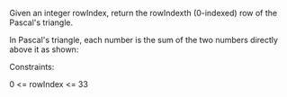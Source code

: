 Given an integer rowIndex, return the rowIndexth (0-indexed) row of the Pascal's triangle.

In Pascal's triangle, each number is the sum of the two numbers directly above it as shown:

Constraints:

0 <= rowIndex <= 33

